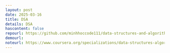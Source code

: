 ```yaml
---
layout: post
date: 2025-03-16
title: DSA
details: DSA
hascontent: false
repourl: https://github.com/minhhoccode111/data-structures-and-algorithms
demourl:
noteurl: https://www.coursera.org/specializations/data-structures-algorithms
---
```


